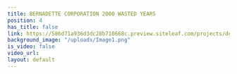 ```yaml
---
title: BERNADETTE CORPORATION 2000 WASTED YEARS
position: 4
has_title: false
link: https://586d71a936d3dc28b710668c.preview.siteleaf.com/projects/demo5/
background_image: "/uploads/Image1.png"
is_video: false
video_url: 
layout: default
---
```


